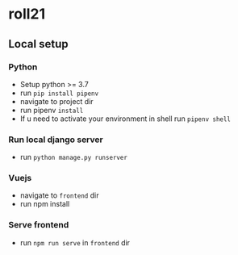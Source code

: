 # roll21

## Local setup

### Python
- Setup python >= 3.7
- run `pip install pipenv`
- navigate to project dir
- run pipenv `install`
- If u need to activate your environment in shell run `pipenv shell`

### Run local django server
- run `python manage.py runserver`

### Vuejs
- navigate to `frontend` dir
- run npm install

### Serve frontend
- run `npm run serve` in `frontend` dir

